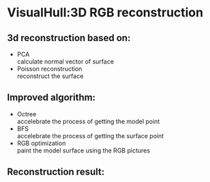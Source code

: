 VisualHull:3D RGB reconstruction
======
3d reconstruction based on:
--
* PCA \
calculate normal vector of surface
* Poisson reconstruction \
reconstruct the surface

Improved algorithm:
--
* Octree \
  accelebrate the process of getting the model point
* BFS \
  accelebrate the process of getting the surface point
* RGB optimization\
  paint the model surface using the RGB pictures
  
Reconstruction result:
--



 
